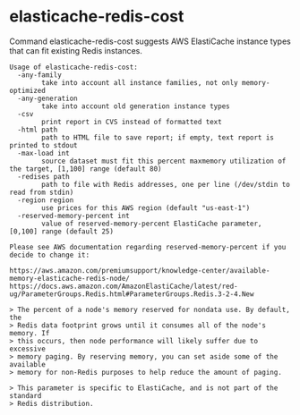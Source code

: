 # elasticache-redis-cost

Command elasticache-redis-cost suggests AWS ElastiCache instance types that can
fit existing Redis instances.

    Usage of elasticache-redis-cost:
      -any-family
        	take into account all instance families, not only memory-optimized
      -any-generation
        	take into account old generation instance types
      -csv
        	print report in CVS instead of formatted text
      -html path
        	path to HTML file to save report; if empty, text report is printed to stdout
      -max-load int
        	source dataset must fit this percent maxmemory utilization of the target, [1,100] range (default 80)
      -redises path
        	path to file with Redis addresses, one per line (/dev/stdin to read from stdin)
      -region region
        	use prices for this AWS region (default "us-east-1")
      -reserved-memory-percent int
        	value of reserved-memory-percent ElastiCache parameter, [0,100] range (default 25)
    
    Please see AWS documentation regarding reserved-memory-percent if you decide to change it:
    
    https://aws.amazon.com/premiumsupport/knowledge-center/available-memory-elasticache-redis-node/
    https://docs.aws.amazon.com/AmazonElastiCache/latest/red-ug/ParameterGroups.Redis.html#ParameterGroups.Redis.3-2-4.New
    
    > The percent of a node's memory reserved for nondata use. By default, the
    > Redis data footprint grows until it consumes all of the node's memory. If
    > this occurs, then node performance will likely suffer due to excessive
    > memory paging. By reserving memory, you can set aside some of the available
    > memory for non-Redis purposes to help reduce the amount of paging.
    
    > This parameter is specific to ElastiCache, and is not part of the standard
    > Redis distribution.
